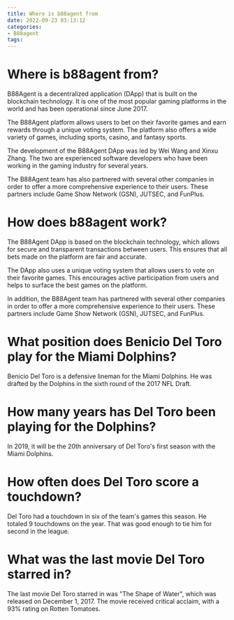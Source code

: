 ```yaml
---
title: Where is b88agent from
date: 2022-09-23 03:13:12
categories:
- B88agent
tags:
---
```



#  Where is b88agent from?

B88Agent is a decentralized application (DApp) that is built on the blockchain technology. It is one of the most popular gaming platforms in the world and has been operational since June 2017.

The B88Agent platform allows users to bet on their favorite games and earn rewards through a unique voting system. The platform also offers a wide variety of games, including sports, casino, and fantasy sports.

The development of the B88Agent DApp was led by Wei Wang and Xinxu Zhang. The two are experienced software developers who have been working in the gaming industry for several years.

The B88Agent team has also partnered with several other companies in order to offer a more comprehensive experience to their users. These partners include Game Show Network (GSN), JUTSEC, and FunPlus.

# How does b88agent work?

The B88Agent DApp is based on the blockchain technology, which allows for secure and transparent transactions between users. This ensures that all bets made on the platform are fair and accurate.

The DApp also uses a unique voting system that allows users to vote on their favorite games. This encourages active participation from users and helps to surface the best games on the platform.

In addition, the B88Agent team has partnered with several other companies in order to offer a more comprehensive experience to their users. These partners include Game Show Network (GSN), JUTSEC, and FunPlus.

#  What position does Benicio Del Toro play for the Miami Dolphins?

Benicio Del Toro is a defensive lineman for the Miami Dolphins. He was drafted by the Dolphins in the sixth round of the 2017 NFL Draft.

#  How many years has Del Toro been playing for the Dolphins?

In 2019, it will be the 20th anniversary of Del Toro's first season with the Miami Dolphins.

#  How often does Del Toro score a touchdown?

Del Toro had a touchdown in six of the team's games this season.
He totaled 9 touchdowns on the year. That was good enough to tie him for second in the league.

#  What was the last movie Del Toro starred in?

The last movie Del Toro starred in was "The Shape of Water", which was released on December 1, 2017. The movie received critical acclaim, with a 93% rating on Rotten Tomatoes.